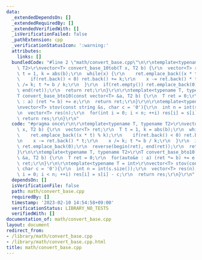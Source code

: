 ```yaml
---
data:
  _extendedDependsOn: []
  _extendedRequiredBy: []
  _extendedVerifiedWith: []
  _isVerificationFailed: false
  _pathExtension: cpp
  _verificationStatusIcon: ':warning:'
  attributes:
    links: []
  bundledCode: "#line 2 \"math/convert_base.cpp\"\n\r\ntemplate<typename T, typename\
    \ T2>\r\nvector<T> convert_base_10tob(T x, T2 b) {\r\n  vector<T> ret;\r\n  T\
    \ t = 1, k = abs(b);\r\n  while(x) {\r\n    ret.emplace_back((x * t) % k);\r\n\
    \    if(ret.back() < 0) ret.back() += k;\r\n    x -= ret.back() * t;\r\n    x\
    \ /= k; t *= b / k;\r\n  }\r\n  if(ret.empty()) ret.emplace_back(0);\r\n  reverse(begin(ret),\
    \ end(ret));\r\n  return ret;\r\n}\r\n\r\ntemplate<typename T, typename T2>\r\n\
    T convert_base_bto10(const vector<T> &a, T2 b) {\r\n  T ret = 0;\r\n  for(auto&e\
    \ : a) (ret *= b) += e;\r\n  return ret;\r\n}\r\n\r\ntemplate<typename T = int>\r\
    \nvector<T> stov(const string &s, char c = '0'){\r\n  int n = int(s.size());\r\
    \n  vector<T> res(n);\r\n  for(int i = 0; i < n; ++i) res[i] = s[i] - c;\r\n \
    \ return res;\r\n}\r\n"
  code: "#pragma once\r\n\r\ntemplate<typename T, typename T2>\r\nvector<T> convert_base_10tob(T\
    \ x, T2 b) {\r\n  vector<T> ret;\r\n  T t = 1, k = abs(b);\r\n  while(x) {\r\n\
    \    ret.emplace_back((x * t) % k);\r\n    if(ret.back() < 0) ret.back() += k;\r\
    \n    x -= ret.back() * t;\r\n    x /= k; t *= b / k;\r\n  }\r\n  if(ret.empty())\
    \ ret.emplace_back(0);\r\n  reverse(begin(ret), end(ret));\r\n  return ret;\r\n\
    }\r\n\r\ntemplate<typename T, typename T2>\r\nT convert_base_bto10(const vector<T>\
    \ &a, T2 b) {\r\n  T ret = 0;\r\n  for(auto&e : a) (ret *= b) += e;\r\n  return\
    \ ret;\r\n}\r\n\r\ntemplate<typename T = int>\r\nvector<T> stov(const string &s,\
    \ char c = '0'){\r\n  int n = int(s.size());\r\n  vector<T> res(n);\r\n  for(int\
    \ i = 0; i < n; ++i) res[i] = s[i] - c;\r\n  return res;\r\n}\r\n"
  dependsOn: []
  isVerificationFile: false
  path: math/convert_base.cpp
  requiredBy: []
  timestamp: '2023-02-10 14:54:58+09:00'
  verificationStatus: LIBRARY_NO_TESTS
  verifiedWith: []
documentation_of: math/convert_base.cpp
layout: document
redirect_from:
- /library/math/convert_base.cpp
- /library/math/convert_base.cpp.html
title: math/convert_base.cpp
---
```

